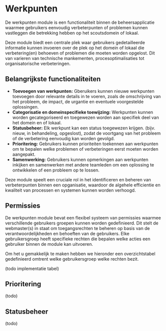 # Werkpunten

De werkpunten module is een functionaliteit binnen de beheersapplicatie waarmee gebruikers eenvoudig verbeterpunten of problemen kunnen vastleggen die betrekking hebben op het scoutsdomein of lokaal.

Deze module biedt een centrale plek waar gebruikers gedetailleerde informatie kunnen invoeren over de plek op het domein of lokaal die verbetering(en) behoeven of problemen die moeten worden opgelost. 
Dit van varieren van technische mankementen, procesoptimalisaties tot organisatorische verbeteringen.

## Belangrijkste functionaliteiten

- **Toevoegen van werkpunten:** Gberuikers kunnen nieuwe werkpunten toevoegen door relevante details in te voeren, zoals de omschrijving van het probleem, de impact, de urgantie en eventuele voorgestelde oplossingen.
- **Categorisatie en domeinspecifieke toewijzing:** Werkpunten kunnen worden gecategoriseerd en toegewezen worden aan specifiek deel van het domein en of lokaal. 
- **Statusbeheer:** Elk werkpunt kan een status toegewezen krijgen. (bijv. nieuw, in behandeling, opgeslost), zodat de voortgang van het probleem of de verbetering eenvoudig kan worden gevolgd. 
- **Prioritering:** Gebruikers kunnen prioriteiten toekennen aan werkpunten om te bepalen welke problemen of verbeteringen eerst moeten worden aangepakt. 
- **Samenwerking:** Gebruikers kunnen opmerkingen aan werkpunten inkijken en samenwerken met andere teamleden om een oplossing te ontwikkelen of een probleem op te lossen. 

Deze module speelt een cruciale rol in het identificeren en beheren van verbeterpunten binnen een opganisatie, waardoor de algehele efficientie en kwaliteit van processen en systemen kunnen worden verhoogd.

## Permissies 

De werkpunten module bevat een flexibel systeem van permissies waarmee verschillende gebruikers groepen kunnen worden gedefinieerd. Dit stelt de webmaster(s) in staat om toegangsrechten te beheren
op basis van de verantwoordelijkheden en behoeften van de gebruikers. Elke gebruikersgroep heeft specifieke rechten die bepalen welke acties een gebruiker binnen de module kan uitvoeren. 

Om het u gemakkelijk te maken hebben we hieronder een overzichtstabel gedefinieerd omtrent welke gebruikersgroep welke rechten bezit.

(todo implementatie tabel)

## Prioritering 

(todo)

## Statusbeheer

(todo)